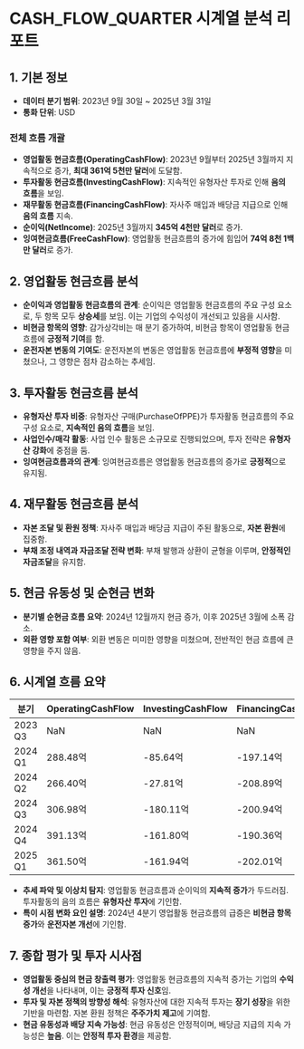 # CASH_FLOW_QUARTER 시계열 분석 리포트

## 1. 기본 정보

- **데이터 분기 범위**: 2023년 9월 30일 ~ 2025년 3월 31일
- **통화 단위**: USD

### 전체 흐름 개괄

- **영업활동 현금흐름(OperatingCashFlow)**: 2023년 9월부터 2025년 3월까지 지속적으로 증가, **최대 361억 5천만 달러**에 도달함.
- **투자활동 현금흐름(InvestingCashFlow)**: 지속적인 유형자산 투자로 인해 **음의 흐름**을 보임.
- **재무활동 현금흐름(FinancingCashFlow)**: 자사주 매입과 배당금 지급으로 인해 **음의 흐름** 지속.
- **순이익(NetIncome)**: 2025년 3월까지 **345억 4천만 달러**로 증가.
- **잉여현금흐름(FreeCashFlow)**: 영업활동 현금흐름의 증가에 힘입어 **74억 8천 1백만 달러**로 증가.

## 2. 영업활동 현금흐름 분석

- **순이익과 영업활동 현금흐름의 관계**: 순이익은 영업활동 현금흐름의 주요 구성 요소로, 두 항목 모두 **상승세**를 보임. 이는 기업의 수익성이 개선되고 있음을 시사함.
- **비현금 항목의 영향**: 감가상각비는 매 분기 증가하여, 비현금 항목이 영업활동 현금흐름에 **긍정적 기여**를 함.
- **운전자본 변동의 기여도**: 운전자본의 변동은 영업활동 현금흐름에 **부정적 영향**을 미쳤으나, 그 영향은 점차 감소하는 추세임.

## 3. 투자활동 현금흐름 분석

- **유형자산 투자 비중**: 유형자산 구매(PurchaseOfPPE)가 투자활동 현금흐름의 주요 구성 요소로, **지속적인 음의 흐름**을 보임.
- **사업인수/매각 활동**: 사업 인수 활동은 소규모로 진행되었으며, 투자 전략은 **유형자산 강화**에 중점을 둠.
- **잉여현금흐름과의 관계**: 잉여현금흐름은 영업활동 현금흐름의 증가로 **긍정적**으로 유지됨.

## 4. 재무활동 현금흐름 분석

- **자본 조달 및 환원 정책**: 자사주 매입과 배당금 지급이 주된 활동으로, **자본 환원**에 집중함.
- **부채 조정 내역과 자금조달 전략 변화**: 부채 발행과 상환이 균형을 이루며, **안정적인 자금조달**을 유지함.

## 5. 현금 유동성 및 순현금 변화

- **분기별 순현금 흐름 요약**: 2024년 12월까지 현금 증가, 이후 2025년 3월에 소폭 감소.
- **외환 영향 포함 여부**: 외환 변동은 미미한 영향을 미쳤으며, 전반적인 현금 흐름에 큰 영향을 주지 않음.

## 6. 시계열 흐름 요약

| 분기 | OperatingCashFlow | InvestingCashFlow | FinancingCashFlow | NetIncome | FreeCashFlow |
|------|-------------------|-------------------|-------------------|-----------|--------------|
| 2023 Q3 | NaN | NaN | NaN | NaN | NaN |
| 2024 Q1 | 288.48억 | -85.64억 | -197.14억 | 236.62억 | 168.36억 |
| 2024 Q2 | 266.40억 | -27.81억 | -208.89억 | 236.19억 | 134.54억 |
| 2024 Q3 | 306.98억 | -180.11억 | -200.94억 | 263.01억 | 176.37억 |
| 2024 Q4 | 391.13억 | -161.80억 | -190.36억 | 265.36억 | 248.37억 |
| 2025 Q1 | 361.50억 | -161.94억 | -202.01억 | 345.40억 | 189.53억 |

- **추세 파악 및 이상치 탐지**: 영업활동 현금흐름과 순이익의 **지속적 증가**가 두드러짐. 투자활동의 음의 흐름은 **유형자산 투자**에 기인함.
- **특이 시점 변화 요인 설명**: 2024년 4분기 영업활동 현금흐름의 급증은 **비현금 항목 증가**와 **운전자본 개선**에 기인함.

## 7. 종합 평가 및 투자 시사점

- **영업활동 중심의 현금 창출력 평가**: 영업활동 현금흐름의 지속적 증가는 기업의 **수익성 개선**을 나타내며, 이는 **긍정적 투자 신호**임.
- **투자 및 자본 정책의 방향성 해석**: 유형자산에 대한 지속적 투자는 **장기 성장**을 위한 기반을 마련함. 자본 환원 정책은 **주주가치 제고**에 기여함.
- **현금 유동성과 배당 지속 가능성**: 현금 유동성은 안정적이며, 배당금 지급의 지속 가능성은 **높음**. 이는 **안정적 투자 환경**을 제공함.